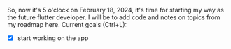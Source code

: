 So, now it's 5 o'clock on February 18, 2024, it's time for starting my way as the future flutter developer. I will be to add code and notes on topics from my roadmap here. 
Current goals (Ctrl+L):
- [x] start working on the app

